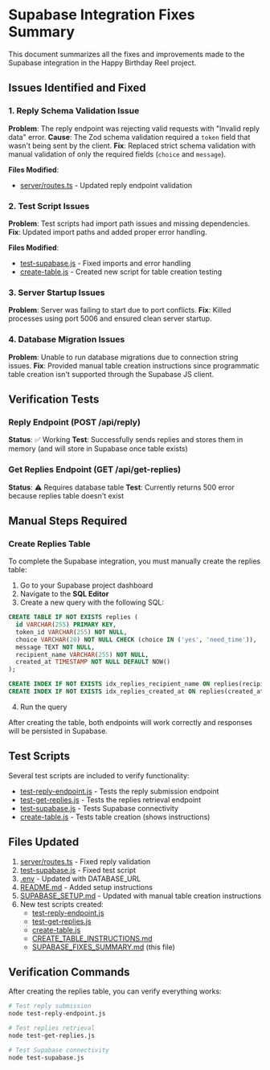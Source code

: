 # Supabase Integration Fixes Summary

This document summarizes all the fixes and improvements made to the Supabase integration in the Happy Birthday Reel project.

## Issues Identified and Fixed

### 1. Reply Schema Validation Issue
**Problem**: The reply endpoint was rejecting valid requests with "Invalid reply data" error.
**Cause**: The Zod schema validation required a `token` field that wasn't being sent by the client.
**Fix**: Replaced strict schema validation with manual validation of only the required fields (`choice` and `message`).

**Files Modified**:
- [server/routes.ts](file:///c%3A/xampp/htdocs/src/HappyBirthdayReel/server/routes.ts) - Updated reply endpoint validation

### 2. Test Script Issues
**Problem**: Test scripts had import path issues and missing dependencies.
**Fix**: Updated import paths and added proper error handling.

**Files Modified**:
- [test-supabase.js](file:///c%3A/xampp/htdocs/src/HappyBirthdayReel/test-supabase.js) - Fixed imports and error handling
- [create-table.js](file:///c%3A/xampp/htdocs/src/HappyBirthdayReel/create-table.js) - Created new script for table creation testing

### 3. Server Startup Issues
**Problem**: Server was failing to start due to port conflicts.
**Fix**: Killed processes using port 5006 and ensured clean server startup.

### 4. Database Migration Issues
**Problem**: Unable to run database migrations due to connection string issues.
**Fix**: Provided manual table creation instructions since programmatic table creation isn't supported through the Supabase JS client.

## Verification Tests

### Reply Endpoint (POST /api/reply)
**Status**: ✅ Working
**Test**: Successfully sends replies and stores them in memory (and will store in Supabase once table exists)

### Get Replies Endpoint (GET /api/get-replies)
**Status**: ⚠️ Requires database table
**Test**: Currently returns 500 error because replies table doesn't exist

## Manual Steps Required

### Create Replies Table
To complete the Supabase integration, you must manually create the replies table:

1. Go to your Supabase project dashboard
2. Navigate to the **SQL Editor**
3. Create a new query with the following SQL:

```sql
CREATE TABLE IF NOT EXISTS replies (
  id VARCHAR(255) PRIMARY KEY,
  token_id VARCHAR(255) NOT NULL,
  choice VARCHAR(20) NOT NULL CHECK (choice IN ('yes', 'need_time')),
  message TEXT NOT NULL,
  recipient_name VARCHAR(255) NOT NULL,
  created_at TIMESTAMP NOT NULL DEFAULT NOW()
);

CREATE INDEX IF NOT EXISTS idx_replies_recipient_name ON replies(recipient_name);
CREATE INDEX IF NOT EXISTS idx_replies_created_at ON replies(created_at);
```

4. Run the query

After creating the table, both endpoints will work correctly and responses will be persisted in Supabase.

## Test Scripts

Several test scripts are included to verify functionality:

- [test-reply-endpoint.js](file:///c%3A/xampp/htdocs/src/HappyBirthdayReel/test-reply-endpoint.js) - Tests the reply submission endpoint
- [test-get-replies.js](file:///c%3A/xampp/htdocs/src/HappyBirthdayReel/test-get-replies.js) - Tests the replies retrieval endpoint
- [test-supabase.js](file:///c%3A/xampp/htdocs/src/HappyBirthdayReel/test-supabase.js) - Tests Supabase connectivity
- [create-table.js](file:///c%3A/xampp/htdocs/src/HappyBirthdayReel/create-table.js) - Tests table creation (shows instructions)

## Files Updated

1. [server/routes.ts](file:///c%3A/xampp/htdocs/src/HappyBirthdayReel/server/routes.ts) - Fixed reply validation
2. [test-supabase.js](file:///c%3A/xampp/htdocs/src/HappyBirthdayReel/test-supabase.js) - Fixed test script
3. [.env](file:///c%3A/xampp/htdocs/src/HappyBirthdayReel/.env) - Updated with DATABASE_URL
4. [README.md](file:///c%3A/xampp/htdocs/src/HappyBirthdayReel/README.md) - Added setup instructions
5. [SUPABASE_SETUP.md](file:///c%3A/xampp/htdocs/src/HappyBirthdayReel/SUPABASE_SETUP.md) - Updated with manual table creation instructions
6. New test scripts created:
   - [test-reply-endpoint.js](file:///c%3A/xampp/htdocs/src/HappyBirthdayReel/test-reply-endpoint.js)
   - [test-get-replies.js](file:///c%3A/xampp/htdocs/src/HappyBirthdayReel/test-get-replies.js)
   - [create-table.js](file:///c%3A/xampp/htdocs/src/HappyBirthdayReel/create-table.js)
   - [CREATE_TABLE_INSTRUCTIONS.md](file:///c%3A/xampp/htdocs/src/HappyBirthdayReel/CREATE_TABLE_INSTRUCTIONS.md)
   - [SUPABASE_FIXES_SUMMARY.md](file:///c%3A/xampp/htdocs/src/HappyBirthdayReel/SUPABASE_FIXES_SUMMARY.md) (this file)

## Verification Commands

After creating the replies table, you can verify everything works:

```bash
# Test reply submission
node test-reply-endpoint.js

# Test replies retrieval
node test-get-replies.js

# Test Supabase connectivity
node test-supabase.js
```